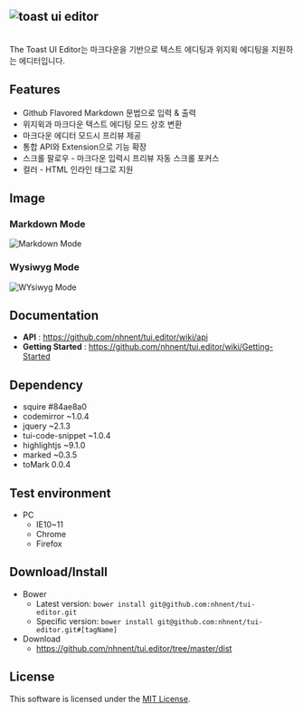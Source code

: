 ## ![toast ui editor](https://cloud.githubusercontent.com/assets/389021/16107646/9729e556-33d8-11e6-933f-5b09fa3a53bb.png)
<br>
The Toast UI Editor는 마크다운을 기반으로 텍스트 에디팅과 위지윅 에디팅을 지원하는 에디터입니다.

## Features
* Github Flavored Markdown 문법으로 입력 & 출력
* 위지윅과 마크다운 텍스트 에디팅 모드 상호 변환
* 마크다운 에디터 모드시 프리뷰 제공
* 통합 API와 Extension으로 기능 확장
* 스크롤 팔로우 - 마크다운 입력시 프리뷰 자동 스크롤 포커스
* 컬러 - HTML 인라인 태그로 지원

## Image

### Markdown Mode
![Markdown Mode](https://cloud.githubusercontent.com/assets/389021/16108210/d55d4576-33dc-11e6-943a-66c29ae1ff4d.png)

### Wysiwyg Mode
![WYsiwyg Mode](https://cloud.githubusercontent.com/assets/389021/16108214/d7ac03d0-33dc-11e6-9ab6-06e7734a7fb1.png)

## Documentation
* **API** : https://github.com/nhnent/tui.editor/wiki/api
* **Getting Started** : https://github.com/nhnent/tui.editor/wiki/Getting-Started

## Dependency
* squire #84ae8a0
* codemirror ~1.0.4
* jquery ~2.1.3
* tui-code-snippet ~1.0.4
* highlightjs ~9.1.0
* marked ~0.3.5
* toMark 0.0.4

## Test environment
* PC
    * IE10~11
    * Chrome
    * Firefox

## Download/Install
* Bower
   * Latest version: `bower install git@github.com:nhnent/tui-editor.git`
   * Specific version: `bower install git@github.com:nhnent/tui-editor.git#[tagName]`
* Download
   * https://github.com/nhnent/tui.editor/tree/master/dist

## License
This software is licensed under the [MIT License](https://github.com/nhnent/tui.editor/blob/master/LICENSE).

